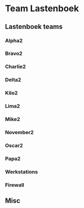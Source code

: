 # Team Lastenboek

## Lastenboek teams

### Alpha2

### Bravo2

### Charlie2

### Delta2

### Kilo2

### Lima2

### Mike2

### November2

### Oscar2

### Papa2

### Werkstations

### Firewall

## Misc

